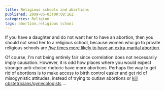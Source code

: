 ```yaml
---
title: Religious schools and abortions
published: 2009-06-03T00:08:16Z
categories: Religion
tags: abortion,religious school
---
```


If you have a daughter and do not want her to have an abortion, then you should not send her to a religious school, because women who go to private religious schools are <a href="http://bhascience.blogspot.com/2009/06/religious-schools-result-in-more.html"><em>five</em> times more likely to have an extra-marital abortion</a>.

Of course, I'm not being entirely fair since correlation does not necessarily imply causation.  However, it is odd how places where you would expect stronger anti-choice rhetoric have more abortions.  Perhaps the way to get rid of abortions is to make access to birth control easier and get rid of misogynistic attitudes, instead of trying to outlaw abortions or <a href="http://freethinker.co.uk/2009/06/01/anti-abortionists-are-crowing-over-george-tillers-brutal-murder/">kill obstetricians/gynecologists</a> ...

